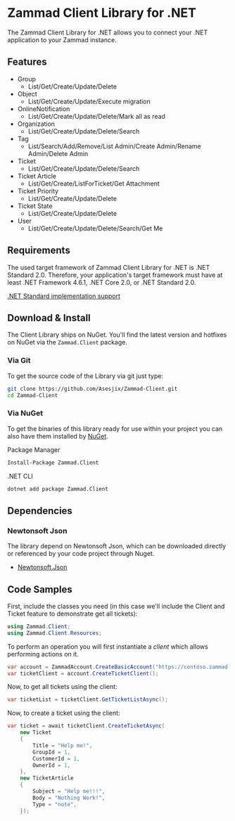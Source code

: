 # Zammad Client Library for .NET
The Zammad Client Library for .NET allows you to connect your .NET application to your Zammad instance.

## Features
- Group
    - List/Get/Create/Update/Delete
- Object
    - List/Get/Create/Update/Execute migration
- OnlineNotification
    - List/Get/Create/Update/Delete/Mark all as read
- Organization
    - List/Get/Create/Update/Delete/Search
- Tag
    - List/Search/Add/Remove/List Admin/Create Admin/Rename Admin/Delete Admin
- Ticket
    - List/Get/Create/Update/Delete/Search
- Ticket Article
    - List/Get/Create/ListForTicket/Get Attachment
- Ticket Priority
    - List/Get/Create/Update/Delete
- Ticket State
    - List/Get/Create/Update/Delete
- User
    - List/Get/Create/Update/Delete/Search/Get Me

## Requirements
The used target framework of Zammad Client Library for .NET is .NET Standard 2.0.
Therefore, your application's target framework must have at least .NET Framework 4.6.1, .NET Core 2.0, or .NET Standard 2.0.

[.NET Standard implementation support](https://docs.microsoft.com/en-us/dotnet/standard/net-standard#net-implementation-support)

## Download & Install
The Client Library ships on NuGet. You'll find the latest version and hotfixes on NuGet via the `Zammad.Client` package.

### Via Git
To get the source code of the Library via git just type:

```bash
git clone https://github.com/Asesjix/Zammad-Client.git
cd Zammad-Client
```

### Via NuGet
To get the binaries of this library ready for use within your project you can also have them installed by [NuGet](https://www.nuget.org/packages/Zammad.Client).

Package Manager
```bash
Install-Package Zammad.Client
```

.NET CLI
```bash
dotnet add package Zammad.Client
```

## Dependencies

### Newtonsoft Json
The library depend on Newtonsoft Json, which can be downloaded directly or referenced by your code project through Nuget.

- [Newtonsoft.Json](http://www.nuget.org/packages/Newtonsoft.Json)

## Code Samples

First, include the classes you need (in this case we'll include the Client and Ticket feature to demonstrate get all tickets):

```csharp
using Zammad.Client;
using Zammad.Client.Resources;
```
To perform an operation you will first instantiate a *client* which allows performing actions on it.

```csharp
var account = ZammadAccount.CreateBasicAccount("https://contoso.zammad.com", "user", "password");
var ticketClient = account.CreateTicketClient();
```

Now, to get all tickets using the client:

```csharp
var ticketList = ticketClient.GetTicketListAsync();
```

Now, to create a ticket using the client:

```csharp
var ticket = await ticketClient.CreateTicketAsync(
	new Ticket
	{
		Title = "Help me!",
		GroupId = 1,
		CustomerId = 1,
		OwnerId = 1,
	},
	new TicketArticle
	{
		Subject = "Help me!!!",
		Body = "Nothing Work!",
		Type = "note",
	});
```
